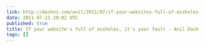 ```yaml
---
link: http://dashes.com/anil/2011/07/if-your-websites-full-of-assholes-its-your-fault.html
date: 2011-07-21 20:02 UTC
published: true
title: If your website's full of assholes, it's your fault - Anil Dash
tags: []
---
```



